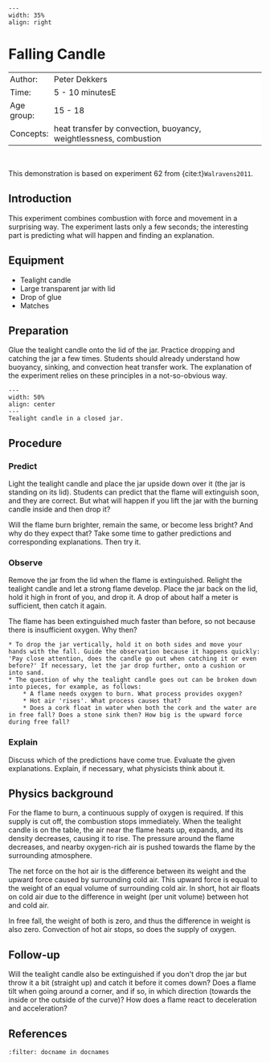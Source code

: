 ```{figure} ../../figures/ready.png
---
width: 35%
align: right
```

# Falling Candle

<table style="width: 100%; border-collapse: collapse; border: none;">
    <tr style="background-color: white;"> 
        <td style="text-align: left; padding: 3px; border: none;">Author:</td>
        <td style="text-align: left; padding: 3px; border: none;">Peter Dekkers</td>
    </tr>
    <tr style="background-color: white;">
        <td style="text-align: left; padding: 3px; border: none;">Time:</td>
        <td style="text-align: left; padding: 3px; border: none;">5 - 10 minutesE</td>
    </tr>
    <tr style="background-color: white;">
        <td style="text-align: left; padding: 3px; border: none;">Age group:</td>
        <td style="text-align: left; padding: 3px; border: none;">15 - 18</td>
    </tr>
    <tr style="background-color: white;">
        <td style="text-align: left; padding: 3px; border: none;">Concepts:</td>
        <td style="text-align: left; padding: 3px; border: none;">heat transfer by convection, buoyancy, weightlessness, combustion</td>
    </tr>
</table><br>


This demonstration is based on experiment 62 from {cite:t}`Walravens2011`.

## Introduction
This experiment combines combustion with force and movement in a surprising way. The experiment lasts only a few seconds; the interesting part is predicting what will happen and finding an explanation.

## Equipment
* Tealight candle
* Large transparent jar with lid
* Drop of glue
* Matches

## Preparation
Glue the tealight candle onto the lid of the jar. Practice dropping and catching the jar a few times. Students should already understand how buoyancy, sinking, and convection heat transfer work. The explanation of the experiment relies on these principles in a not-so-obvious way.

```{figure} demo35_figure1.jpg
---
width: 50%
align: center
---
Tealight candle in a closed jar.
```

## Procedure
### Predict
Light the tealight candle and place the jar upside down over it (the jar is standing on its lid). Students can predict that the flame will extinguish soon, and they are correct. But what will happen if you lift the jar with the burning candle inside and then drop it?

Will the flame burn brighter, remain the same, or become less bright? And why do they expect that? Take some time to gather predictions and corresponding explanations. Then try it.

### Observe
Remove the jar from the lid when the flame is extinguished. Relight the tealight candle and let a strong flame develop. Place the jar back on the lid, hold it high in front of you, and drop it. A drop of about half a meter is sufficient, then catch it again.

The flame has been extinguished much faster than before, so not because there is insufficient oxygen. Why then?

```{tip}
* To drop the jar vertically, hold it on both sides and move your hands with the fall. Guide the observation because it happens quickly: 'Pay close attention, does the candle go out when catching it or even before?' If necessary, let the jar drop further, onto a cushion or into sand.
* The question of why the tealight candle goes out can be broken down into pieces, for example, as follows:
    * A flame needs oxygen to burn. What process provides oxygen?
    * Hot air 'rises'. What process causes that?
    * Does a cork float in water when both the cork and the water are in free fall? Does a stone sink then? How big is the upward force during free fall?
```

### Explain
Discuss which of the predictions have come true. Evaluate the given explanations. Explain, if necessary, what physicists think about it.


## Physics background
For the flame to burn, a continuous supply of oxygen is required. If this supply is cut off, the combustion stops immediately. When the tealight candle is on the table, the air near the flame heats up, expands, and its density decreases, causing it to rise. The pressure around the flame decreases, and nearby oxygen-rich air is pushed towards the flame by the surrounding atmosphere.

The net force on the hot air is the difference between its weight and the upward force caused by surrounding cold air. This upward force is equal to the weight of an equal volume of surrounding cold air. In short, hot air floats on cold air due to the difference in weight (per unit volume) between hot and cold air.

In free fall, the weight of both is zero, and thus the difference in weight is also zero. Convection of hot air stops, so does the supply of oxygen.

## Follow-up
Will the tealight candle also be extinguished if you don't drop the jar but throw it a bit (straight up) and catch it before it comes down? Does a flame tilt when going around a corner, and if so, in which direction (towards the inside or the outside of the curve)? How does a flame react to deceleration and acceleration?

## References
```{bibliography}
:filter: docname in docnames
```

